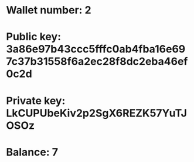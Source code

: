 # Wallet number: 2
# Public key: 3a86e97b43ccc5fffc0ab4fba16e697c37b31558f6a2ec28f8dc2eba46ef0c2d
# Private key: LkCUPUbeKiv2p2SgX6REZK57YuTJOSOz
# Balance: 7
